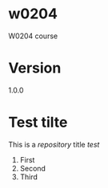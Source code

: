 # w0204
W0204 course

# Version
1.0.0

# Test tilte
This is a _repository_ title *test*
1. First
2. Second
3. Third

